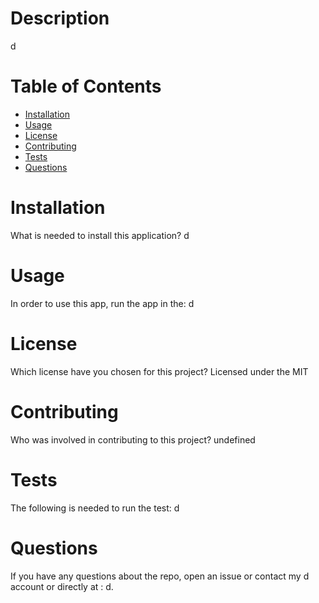 # Description

d

# Table of Contents 
* [Installation](#installation)
* [Usage](#usage)
* [License](#license)
* [Contributing](#contributing)
* [Tests](#tests)
* [Questions](#questions)

# Installation
What is needed to install this application? d

# Usage
In order to use this app, run the app in the: d

# License
Which license have you chosen for this project? Licensed under the MIT

# Contributing
​Who was involved in contributing to this project? undefined

# Tests
The following is needed to run the test: d

# Questions
If you have any questions about the repo, open an issue or contact my d account or  directly at : d.
